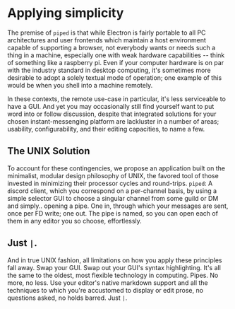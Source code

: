 # Applying simplicity

The premise of `piped` is that while Electron is fairly portable to all PC architectures and user frontends which maintain a host environment capable of supporting a browser, not everybody wants or needs such a thing in a machine, especially one with weak hardware capabilities -- think of something like a raspberry pi. Even if your computer hardware is on par with the industry standard in desktop computing, it's sometimes more desirable to adopt a solely textual mode of operation; one example of this would be when you shell into a machine remotely. 

In these contexts, the remote use-case in particular, it's less serviceable to have a GUI. And yet you may occasionally still find yourself want to put word into or follow discussion, despite that integrated solutions for your chosen instant-messenging platform are lackluster in a number of areas; usability, configurability, and their editing capacities, to name a few.

## The UNIX Solution

To account for these contingencies, we propose an application built on the minimalist, modular design philosophy of UNIX, the favored tool of those invested in minimizing their processor cycles and round-trips. `piped`: A `d`iscord client, which you correspond on a per-channel basis, by using a simple selector GUI to choose a singular channel from some guild or DM and simply.. opening a pipe. One in, through which your messages are sent, once per FD write; one out. The pipe is named, so you can open each of them in any editor you so choose, effortlessly. 

## Just `|`.

And in true UNIX fashion, all limitations on how you apply these principles fall away. Swap your GUI. Swap out your GUI's syntax highlighting. It's all the same to the oldest, most flexible technology in computing. Pipes. No more, no less. Use your editor's native markdown support and all the techniques to which you're accustomed to display or edit prose, no questions asked, no holds barred. Just `|`.
